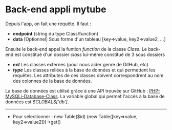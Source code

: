 # Back-end appli mytube

Depuis l'app, on fait une requête. Il faut :
 - **endpoint** (string du type Class/function)
 - **data** [Optionnel] Sous forme d'un tableau [key=>value, key2=>value2, ...]

Ensuite le back-end appel la funtion *function* de la classe *Class*.
Le back-end est constitué d'un dossier *class* lui-même constitué de 3 sous dossiers
 - ***ext*** Les classes externes (pour nous aider genre de GitHub, etc)
 - ***type*** Les classes reliées à la base de données et qui permettent les requêtes. Les attributes de ces classes doivent correspondrent au nom des colonnes de la base de données.

La base de données est utilisé grâce à une API trouvée sur GitHub : [PHP-MySQLi-Database-Class](https://github.com/joshcam/PHP-MySQLi-Database-Class#initialization). La variable global qui permet l'accès à la base de données est *$GLOBALS['db']*.

------------------------------------------

 - Pour sélectionner : 	new Table($id)
 						(new Table([key=>value, key2=>value2]))->get()